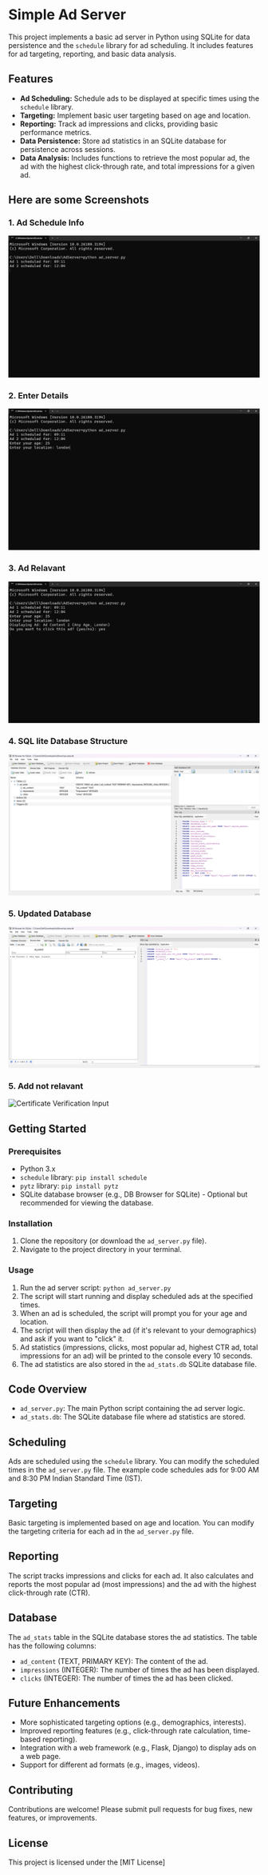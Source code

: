
# Simple Ad Server

This project implements a basic ad server in Python using SQLite for data persistence and the `schedule` library for ad scheduling. It includes features for ad targeting, reporting, and basic data analysis.

## Features

*   **Ad Scheduling:** Schedule ads to be displayed at specific times using the `schedule` library.
*   **Targeting:** Implement basic user targeting based on age and location.
*   **Reporting:** Track ad impressions and clicks, providing basic performance metrics.
*   **Data Persistence:** Store ad statistics in an SQLite database for persistence across sessions.
*   **Data Analysis:** Includes functions to retrieve the most popular ad, the ad with the highest click-through rate, and total impressions for a given ad.

## Here are some Screenshots

### 1. Ad Schedule Info

![Main Dashboard](images/scheduleinfo.png)

### 2. Enter Details

![Issuer Login](images/details.png)

### 3. Ad Relavant

![Certificate Issuance Form](images/clickad.png)

### 4. SQL lite Database Structure

![Certificate Issued Confirmation](images/databasestructure.png)

### 5. Updated Database  

![Certificate Verification Input](images/updateddatabase.png)

### 5. Add not relavant  

![Certificate Verification Input](images/adnotrelavant.png)



## Getting Started

### Prerequisites

*   Python 3.x
*   `schedule` library: `pip install schedule`
*   `pytz` library: `pip install pytz`
*   SQLite database browser (e.g., DB Browser for SQLite) - Optional but recommended for viewing the database.

### Installation

1.  Clone the repository (or download the `ad_server.py` file).
2.  Navigate to the project directory in your terminal.

### Usage

1.  Run the ad server script: `python ad_server.py`
2.  The script will start running and display scheduled ads at the specified times.
3.  When an ad is scheduled, the script will prompt you for your age and location.
4.  The script will then display the ad (if it's relevant to your demographics) and ask if you want to "click" it.
5.  Ad statistics (impressions, clicks, most popular ad, highest CTR ad, total impressions for an ad) will be printed to the console every 10 seconds.
6.  The ad statistics are also stored in the `ad_stats.db` SQLite database file.

## Code Overview

*   `ad_server.py`: The main Python script containing the ad server logic.
*   `ad_stats.db`: The SQLite database file where ad statistics are stored.

## Scheduling

Ads are scheduled using the `schedule` library. You can modify the scheduled times in the `ad_server.py` file.  The example code schedules ads for 9:00 AM and 8:30 PM Indian Standard Time (IST).

## Targeting

Basic targeting is implemented based on age and location. You can modify the targeting criteria for each ad in the `ad_server.py` file.

## Reporting

The script tracks impressions and clicks for each ad.  It also calculates and reports the most popular ad (most impressions) and the ad with the highest click-through rate (CTR).

## Database

The `ad_stats` table in the SQLite database stores the ad statistics.  The table has the following columns:

*   `ad_content` (TEXT, PRIMARY KEY): The content of the ad.
*   `impressions` (INTEGER): The number of times the ad has been displayed.
*   `clicks` (INTEGER): The number of times the ad has been clicked.



## Future Enhancements

*   More sophisticated targeting options (e.g., demographics, interests).
*   Improved reporting features (e.g., click-through rate calculation, time-based reporting).
*   Integration with a web framework (e.g., Flask, Django) to display ads on a web page.
*   Support for different ad formats (e.g., images, videos).

## Contributing

Contributions are welcome\! Please submit pull requests for bug fixes, new features, or improvements.

## License

This project is licensed under the [MIT License]
